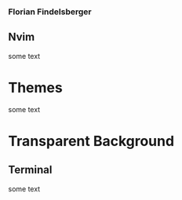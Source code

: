 ### Florian Findelsberger 

## Nvim 
some text

# Themes 
some text


# Transparent Background


## Terminal 
some text




